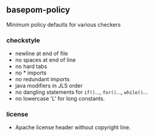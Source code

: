 ## basepom-policy

Minimum policy defaults for various checkers

### checkstyle

- newline at end of file
- no spaces at end of line
- no hard tabs
- no * imports
- no redundant imports
- java modifiers in JLS order
- no dangling statements for `if()`..., `for()`..., `while()`...
- no lowercase 'L' for long constants.

### license

- Apache license header without copyright line. 



